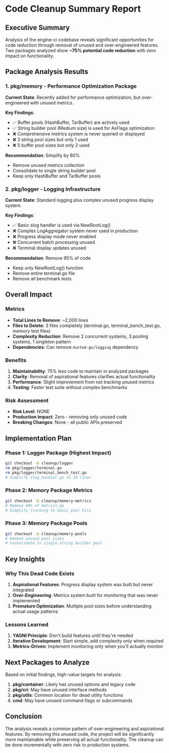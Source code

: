 # Code Cleanup Summary Report

## Executive Summary

Analysis of the engine-ci codebase reveals significant opportunities for code reduction through removal of unused and over-engineered features. Two packages analyzed show **~75% potential code reduction** with zero impact on functionality.

## Package Analysis Results

### 1. pkg/memory - Performance Optimization Package

**Current State**: Recently added for performance optimization, but over-engineered with unused metrics.

**Key Findings**:
- ✅ Buffer pools (HashBuffer, TarBuffer) are actively used
- ✅ String builder pool (Medium size) is used for AsFlags optimization  
- ❌ Comprehensive metrics system is never queried or displayed
- ❌ 3 string pool sizes but only 1 used
- ❌ 5 buffer pool sizes but only 2 used

**Recommendation**: Simplify by 60%
- Remove unused metrics collection
- Consolidate to single string builder pool
- Keep only HashBuffer and TarBuffer pools

### 2. pkg/logger - Logging Infrastructure

**Current State**: Standard logging plus complex unused progress display system.

**Key Findings**:
- ✅ Basic slog handler is used via NewRootLog()
- ❌ Complex LogAggregator system never used in production
- ❌ Progress display mode never enabled
- ❌ Concurrent batch processing unused
- ❌ Terminal display updates unused

**Recommendation**: Remove 95% of code
- Keep only NewRootLog() function
- Remove entire terminal.go file
- Remove all benchmark tests

## Overall Impact

### Metrics
- **Total Lines to Remove**: ~2,000 lines
- **Files to Delete**: 3 files completely (terminal.go, terminal_bench_test.go, memory test files)
- **Complexity Reduction**: Remove 2 concurrent systems, 3 pooling systems, 1 singleton pattern
- **Dependencies**: Can remove `dusted-go/logging` dependency

### Benefits
1. **Maintainability**: 75% less code to maintain in analyzed packages
2. **Clarity**: Removal of aspirational features clarifies actual functionality
3. **Performance**: Slight improvement from not tracking unused metrics
4. **Testing**: Faster test suite without complex benchmarks

### Risk Assessment
- **Risk Level**: NONE
- **Production Impact**: Zero - removing only unused code
- **Breaking Changes**: None - all public APIs preserved

## Implementation Plan

### Phase 1: Logger Package (Highest Impact)
```bash
git checkout -b cleanup/logger
rm pkg/logger/terminal.go
rm pkg/logger/terminal_bench_test.go
# Simplify slog_handler.go to 10 lines
```

### Phase 2: Memory Package Metrics
```bash
git checkout -b cleanup/memory-metrics
# Remove 60% of metrics.go
# Simplify tracking to basic pool hits
```

### Phase 3: Memory Package Pools
```bash
git checkout -b cleanup/memory-pools  
# Remove unused pool sizes
# Consolidate to single string builder pool
```

## Key Insights

### Why This Dead Code Exists

1. **Aspirational Features**: Progress display system was built but never integrated
2. **Over-Engineering**: Metrics system built for monitoring that was never implemented
3. **Premature Optimization**: Multiple pool sizes before understanding actual usage patterns

### Lessons Learned

1. **YAGNI Principle**: Don't build features until they're needed
2. **Iterative Development**: Start simple, add complexity only when required
3. **Metrics-Driven**: Implement monitoring only when you'll actually monitor

## Next Packages to Analyze

Based on initial findings, high-value targets for analysis:

1. **pkg/container**: Likely has unused options and legacy code
2. **pkg/cri**: May have unused interface methods
3. **pkg/utils**: Common location for dead utility functions
4. **cmd**: May have unused command flags or subcommands

## Conclusion

The analysis reveals a common pattern of over-engineering and aspirational features. By removing this unused code, the project will be significantly more maintainable while preserving all actual functionality. The cleanup can be done incrementally with zero risk to production systems.